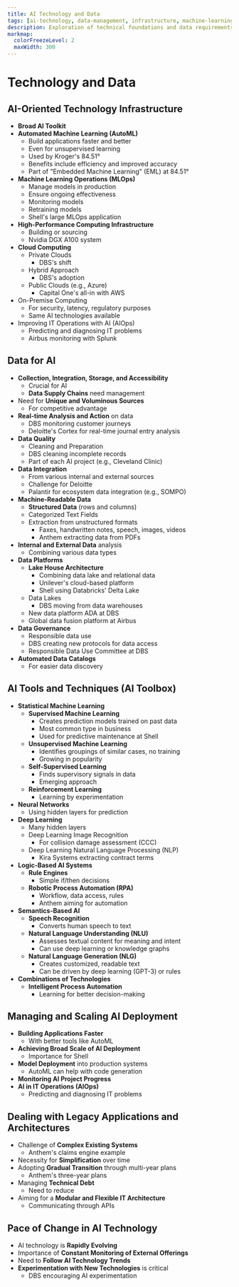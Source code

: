 ```yaml
---
title: AI Technology and Data
tags: [ai-technology, data-management, infrastructure, machine-learning, automl, data-architecture, cloud-computing]
description: Exploration of technical foundations and data requirements for successful enterprise AI implementations.
markmap:
  colorFreezeLevel: 2
  maxWidth: 300
---
```

# Technology and Data
## AI-Oriented Technology Infrastructure
*   **Broad AI Toolkit**
*   **Automated Machine Learning (AutoML)**
    *   Build applications faster and better
    *   Even for unsupervised learning
    *   Used by Kroger's 84.51°
    *   Benefits include efficiency and improved accuracy
    *   Part of "Embedded Machine Learning" (EML) at 84.51°
*   **Machine Learning Operations (MLOps)**
    *   Manage models in production
    *   Ensure ongoing effectiveness
    *   Monitoring models
    *   Retraining models
    *   Shell's large MLOps application
*   **High-Performance Computing Infrastructure**
    *   Building or sourcing
    *   Nvidia DGX A100 system
*   **Cloud Computing**
    *   Private Clouds
        *   DBS's shift
    *   Hybrid Approach
        *   DBS's adoption
    *   Public Clouds (e.g., Azure)
        *   Capital One's all-in with AWS
*   On-Premise Computing
    *   For security, latency, regulatory purposes
    *   Same AI technologies available
*   Improving IT Operations with AI (AIOps)
    *   Predicting and diagnosing IT problems
    *   Airbus monitoring with Splunk

## Data for AI
*   **Collection, Integration, Storage, and Accessibility**
    *   Crucial for AI
    *   **Data Supply Chains** need management
*   Need for **Unique and Voluminous Sources**
    *   For competitive advantage
*   **Real-time Analysis and Action** on data
    *   DBS monitoring customer journeys
    *   Deloitte's Cortex for real-time journal entry analysis
*   **Data Quality**
    *   Cleaning and Preparation
    *   DBS cleaning incomplete records
    *   Part of each AI project (e.g., Cleveland Clinic)
*   **Data Integration**
    *   From various internal and external sources
    *   Challenge for Deloitte
    *   Palantir for ecosystem data integration (e.g., SOMPO)
*   **Machine-Readable Data**
    *   **Structured Data** (rows and columns)
    *   Categorized Text Fields
    *   Extraction from unstructured formats
        *   Faxes, handwritten notes, speech, images, videos
        *   Anthem extracting data from PDFs
*   **Internal and External Data** analysis
    *   Combining various data types
*   **Data Platforms**
    *   **Lake House Architecture**
        *   Combining data lake and relational data
        *   Unilever's cloud-based platform
        *   Shell using Databricks' Delta Lake
    *   Data Lakes
        *   DBS moving from data warehouses
    *   New data platform ADA at DBS
    *   Global data fusion platform at Airbus
*   **Data Governance**
    *   Responsible data use
    *   DBS creating new protocols for data access
    *   Responsible Data Use Committee at DBS
*   **Automated Data Catalogs**
    *   For easier data discovery

## AI Tools and Techniques (AI Toolbox)
*   **Statistical Machine Learning**
    *   **Supervised Machine Learning**
        *   Creates prediction models trained on past data
        *   Most common type in business
        *   Used for predictive maintenance at Shell
    *   **Unsupervised Machine Learning**
        *   Identifies groupings of similar cases, no training
        *   Growing in popularity
    *   **Self-Supervised Learning**
        *   Finds supervisory signals in data
        *   Emerging approach
    *   **Reinforcement Learning**
        *   Learning by experimentation
*   **Neural Networks**
    *   Using hidden layers for prediction
*   **Deep Learning**
    *   Many hidden layers
    *   Deep Learning Image Recognition
        *   For collision damage assessment (CCC)
    *   Deep Learning Natural Language Processing (NLP)
        *   Kira Systems extracting contract terms
*   **Logic-Based AI Systems**
    *   **Rule Engines**
        *   Simple if/then decisions
    *   **Robotic Process Automation (RPA)**
        *   Workflow, data access, rules
        *   Anthem aiming for automation
*   **Semantics-Based AI**
    *   **Speech Recognition**
        *   Converts human speech to text
    *   **Natural Language Understanding (NLU)**
        *   Assesses textual content for meaning and intent
        *   Can use deep learning or knowledge graphs
    *   **Natural Language Generation (NLG)**
        *   Creates customized, readable text
        *   Can be driven by deep learning (GPT-3) or rules
*   **Combinations of Technologies**
    *   **Intelligent Process Automation**
        *   Learning for better decision-making

## Managing and Scaling AI Deployment
*   **Building Applications Faster**
    *   With better tools like AutoML
*   **Achieving Broad Scale of AI Deployment**
    *   Importance for Shell
*   **Model Deployment** into production systems
    *   AutoML can help with code generation
*   **Monitoring AI Project Progress**
*   **AI in IT Operations (AIOps)**
    *   Predicting and diagnosing IT problems

## Dealing with Legacy Applications and Architectures
*   Challenge of **Complex Existing Systems**
    *   Anthem's claims engine example
*   Necessity for **Simplification** over time
*   Adopting **Gradual Transition** through multi-year plans
    *   Anthem's three-year plans
*   Managing **Technical Debt**
    *   Need to reduce
*   Aiming for a **Modular and Flexible IT Architecture**
    *   Communicating through APIs

## Pace of Change in AI Technology
*   AI technology is **Rapidly Evolving**
*   Importance of **Constant Monitoring of External Offerings**
*   Need to **Follow AI Technology Trends**
*   **Experimentation with New Technologies** is critical
    *   DBS encouraging AI experimentation